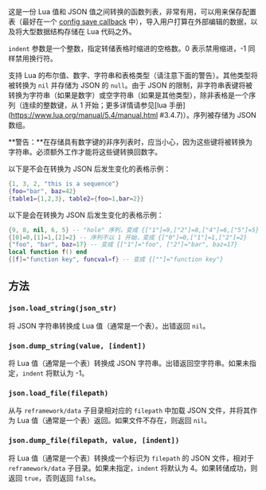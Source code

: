 这是一份 Lua 值和 JSON 值之间转换的函数列表，非常有用，可以用来保存配置表（最好在一个 [config save callback](re.md#reon_config_savefunction) 中），导入用户打算在外部编辑的数据，以及将大型数据结构存储在 Lua 代码之外。

`indent` 参数是一个整数，指定转储表格时缩进的空格数。0 表示禁用缩进，-1 同样禁用换行符。

支持 Lua 的布尔值、数字、字符串和表格类型（请注意下面的警告）。其他类型将被转换为 `nil` 并存储为 JSON 的 `null`。由于 JSON 的限制，非字符串表键将被转换为字符串（如果是数字）或空字符串（如果是其他类型），除非表格是一个序列（连续的整数键，从 1 开始；更多详情请参见[lua 手册](https://www.lua.org/manual/5.4/manual.html #3.4.7)）。序列被存储为 JSON 数组。

**警告：**在存储具有数字键的非序列表时，应当小心，因为这些键将被转换为字符串。必须额外工作才能将这些键转换回数字。

以下是不会在转换为 JSON 后发生变化的表格示例：
```lua
{1, 3, 2, "this is a sequence"}
{foo="bar", baz=42}
{table1={1,2,3}, table2={foo=1,bar=2}}
```
以下是会在转换为 JSON 后发生变化的表格示例：
```lua
{9, 8, nil, 6, 5} -- "hole" 序列，变成 {["1"]=9,["2"]=8,["4"]=6,["5"]=5}
{[0]=0,[1]=1,[2]=2} -- 序列不以 1 开始，变成 {["0"]=0,["1"]=1,["2"]=2}
{"foo", "bar", baz=17} -- 变成 {["1"]="foo", ["2"]="bar", baz=17}
local function f() end
{[f]="function key", funcval=f} -- 变成 {[""]="function key"}
```

## 方法

### `json.load_string(json_str)`
将 JSON 字符串转换成 Lua 值（通常是一个表）。出错返回 `nil`。

### `json.dump_string(value, [indent])`
将 Lua 值（通常是一个表）转换成 JSON 字符串。出错返回空字符串。如果未指定，`indent` 将默认为 -1。

### `json.load_file(filepath)`
从与 `reframework/data` 子目录相对应的 `filepath` 中加载 JSON 文件，并将其作为 Lua 值（通常是一个表）返回。如果文件不存在，则返回 `nil`。

### `json.dump_file(filepath, value, [indent])`
将 Lua 值（通常是一个表）转换成一个标识为 `filepath` 的 JSON 文件，相对于 `reframework/data` 子目录。如果未指定，`indent` 将默认为 4。如果转储成功，则返回 `true`，否则返回 `false`。